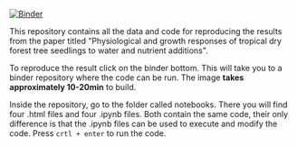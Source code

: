 [![Binder](https://mybinder.org/badge_logo.svg)](https://mybinder.org/v2/gh/ecamo19/shade_house_reproducible_stats/development)

This repository contains all the data and code for reproducing the results from the paper titled "Physiological and growth responses of tropical dry forest tree seedlings to water and nutrient additions".

To reproduce the result click on the binder bottom. This will take you to a binder repository where the code can be run. The image __takes approximately 10-20min__ to build.

Inside the repository, go to the folder called notebooks. There you will find four .html files and four .ipynb files. Both contain the same code, their only difference is that the .ipynb files can be used to execute and modify the code. Press `crtl + enter` to run the code.  
